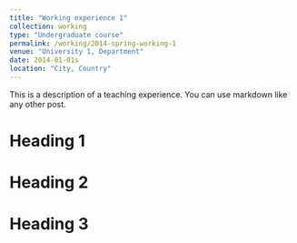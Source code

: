 ```yaml
---
title: "Working experience 1"
collection: working
type: "Undergraduate course"
permalink: /working/2014-spring-working-1
venue: "University 1, Department"
date: 2014-01-01s
location: "City, Country"
---
```


This is a description of a teaching experience. You can use markdown like any other post.

Heading 1
======

Heading 2
======

Heading 3
======